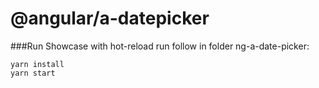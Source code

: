# @angular/a-datepicker


###Run Showcase with hot-reload
run follow in folder ng-a-date-picker:
```
yarn install
yarn start
``` 